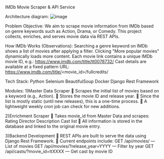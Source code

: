 IMDb Movie Scraper & API Service

Architecture diagram:
![image](https://github.com/user-attachments/assets/38087e50-5480-4387-b056-5120ae1ebdd8)

Problem Objective:
We aim to scrape movie information from IMDb based on genre keywords such as Action, Drama, or Comedy. This project collects, enriches, and serves movie data via REST APIs.

How IMDb Works (Observations):
Searching a genre keyword on IMDb shows a list of movies after applying a filter.
Clicking "More popular movies" dynamically loads more content.
Each movie link contains a unique IMDb movie ID, e.g.:
https://www.imdb.com/title/tt0078732/
Cast details are available at a fixed pattern URL:
https://www.imdb.com/title/<movie_id>/fullcredits/

Tech Stack:
Python
Selenium
BeautifulSoup
Docker
Django Rest Framework

Modules:
1)Master Data Scraper
🔹 Scrapes the initial list of movies based on a keyword (e.g., Action).
🔹 Stores the movie ID and release year.
🔹 Since the list is mostly static (until new releases), this is a one-time process.
🔹 A lightweight weekly cron job can check for new additions.

2)Enrichment Scraper
🔹 Takes movie_id from Master Data and scrapes:
Rating
Director
Description
Cast list
🔹 All information is stored in the database and linked to the original movie entry.

3️)Backend Development
🔹 REST APIs are built to serve the data using Django Rest Framework.
🔹 Current endpoints include:
GET /api/movies/ — List of movies
GET /api/movies/?release_year=YYYY — Filter by year
GET /api/casts/?movie_id=ttXXXX — Get cast by movie ID

